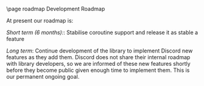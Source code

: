 \page roadmap Development Roadmap

At present our roadmap is:

*Short term (6 months):*: Stabilise coroutine support and release it as stable a feature

*Long term*: Continue development of the library to implement Discord new features as they add them. Discord does not share their internal roadmap with library developers, so we are informed of these new features shortly before they become public given enough time to implement them. This is our permanent ongoing goal.
